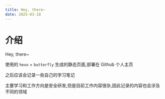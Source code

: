 ```yaml
---
title: Hey, there~
date: 2025-03-18
---
```


# 介绍

Hey, there~

使用的 `hexo` + `butterfly` 生成的静态页面,部署在 Github 个人主页

之后应该会记录一些自己的学习笔记

主要学习和工作方向是安全研发,但是目前工作内容很杂,因此记录的内容也会涉及不同的领域
